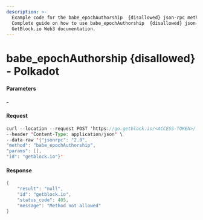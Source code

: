 ```yaml
---
description: >-
  Example code for the babe_epochAuthorship  {disallowed} json-rpc method.
  Сomplete guide on how to use babe_epochAuthorship  {disallowed} json-rpc in
  GetBlock.io Web3 documentation.
---
```


# babe\_epochAuthorship {disallowed} - Polkadot

#### Parameters

\-

#### Request

```java
curl --location --request POST 'https://go.getblock.io/<ACCESS-TOKEN>/' \
--header 'Content-Type: application/json' \
--data-raw '{"jsonrpc": "2.0",
"method": "babe_epochAuthorship",
"params": [],
"id": "getblock.io"}'
```

#### Response

```java
{
    "result": "null",
    "id": "getblock.io",
    "status_code": 405,
    "message": "Method not allowed"
}
```
